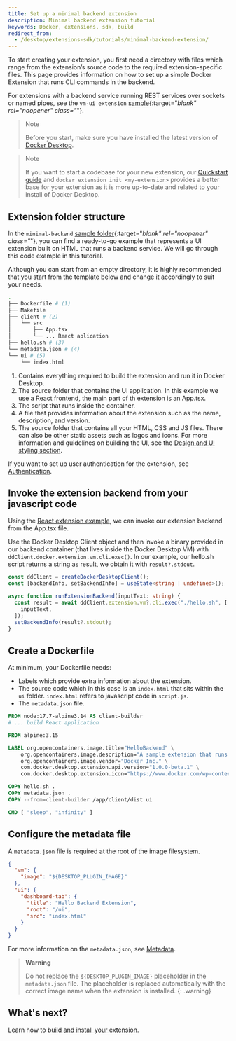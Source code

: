 ```yaml
---
title: Set up a minimal backend extension
description: Minimal backend extension tutorial
keywords: Docker, extensions, sdk, build
redirect_from:
  - /desktop/extensions-sdk/tutorials/minimal-backend-extension/
---
```


To start creating your extension, you first need a directory with files which range from the extension’s source code to the required extension-specific files. This page provides information on how to set up a simple Docker Extension that runs CLI commands in the backend.

For extensions with a backend service running REST services over sockets or named pipes, see the `vm-ui extension` [sample](https://github.com/docker/extensions-sdk/tree/main/samples){:target="_blank" rel="noopener" class="_"}.

> Note
>
> Before you start, make sure you have installed the latest version of [Docker Desktop](../../../release-notes.md).

> Note
>
> If you want to start a codebase for your new extension, our [Quickstart guide](../../quickstart.md) and `docker extension init <my-extension>` provides a better base for your extension as it is more up-to-date and related to your install of Docker Desktop.

## Extension folder structure

In the `minimal-backend` [sample folder](https://github.com/docker/extensions-sdk/tree/main/samples){:target="_blank" rel="noopener" class="_"}, you can find a ready-to-go example that represents a UI extension built on HTML that runs a backend service. We will go through this code example in this tutorial.

Although you can start from an empty directory, it is highly recommended that you start from the template below and change it accordingly to suit your needs.

```bash
.
├── Dockerfile # (1)
├── Makefile
├── client # (2)
│   └── src
│       ├── App.tsx
│       └── ... React aplication
├── hello.sh # (3)
└── metadata.json # (4)
└── ui # (5)
    └── index.html
```

1. Contains everything required to build the extension and run it in Docker Desktop.
2. The source folder that contains the UI application. In this example we use a React frontend, the main part of th extension is an App.tsx.
3. The script that runs inside the container.
4. A file that provides information about the extension such as the name, description, and version.
5. The source folder that contains all your HTML, CSS and JS files. There can also be other static assets such as logos and icons. For more information and guidelines on building the UI, see the [Design and UI styling section](../../design/design-guidelines.md).

If you want to set up user authentication for the extension, see [Authentication](../../dev/oauth2-flow.md).

## Invoke the extension backend from your javascript code

Using the [React extension example](./react-extension.md), we can invoke our extension backend from the App.tsx file.

Use the Docker Desktop Client object and then invoke a binary provided in our backend container (that lives inside the Docker Desktop VM) with `ddClient.docker.extension.vm.cli.exec()`.
In our example, our hello.sh script returns a string as result, we obtain it with `result?.stdout`.

```typescript
const ddClient = createDockerDesktopClient();
const [backendInfo, setBackendInfo] = useState<string | undefined>();

async function runExtensionBackend(inputText: string) {
  const result = await ddClient.extension.vm?.cli.exec("./hello.sh", [
    inputText,
  ]);
  setBackendInfo(result?.stdout);
}
```

## Create a Dockerfile

At minimum, your Dockerfile needs:

- Labels which provide extra information about the extension.
- The source code which in this case is an `index.html` that sits within the `ui` folder. `index.html` refers to javascript code in `script.js`.
- The `metadata.json` file.

```Dockerfile
FROM node:17.7-alpine3.14 AS client-builder
# ... build React application

FROM alpine:3.15

LABEL org.opencontainers.image.title="HelloBackend" \
    org.opencontainers.image.description="A sample extension that runs a shell script inside a container's Desktop VM." \
    org.opencontainers.image.vendor="Docker Inc." \
    com.docker.desktop.extension.api.version="1.0.0-beta.1" \
    com.docker.desktop.extension.icon="https://www.docker.com/wp-content/uploads/2022/03/Moby-logo.png"

COPY hello.sh .
COPY metadata.json .
COPY --from=client-builder /app/client/dist ui

CMD [ "sleep", "infinity" ]
```

## Configure the metadata file

A `metadata.json` file is required at the root of the image filesystem.

```json
{
  "vm": {
    "image": "${DESKTOP_PLUGIN_IMAGE}"
  },
  "ui": {
    "dashboard-tab": {
      "title": "Hello Backend Extension",
      "root": "/ui",
      "src": "index.html"
    }
  }
}
```

For more information on the `metadata.json`, see [Metadata](../../extensions/METADATA.md).

> **Warning**
>
> Do not replace the `${DESKTOP_PLUGIN_IMAGE}` placeholder in the `metadata.json` file. The placeholder is replaced automatically with the correct image name when the extension is installed.
{: .warning}

## What's next?

Learn how to [build and install your extension](../build-install.md).
